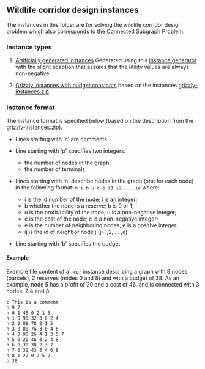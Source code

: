 ## Wildlife corridor design instances

The instances in this folder are for solving the wildlife corridor design problem which
also corresponds to the Connected Subgraph Problem.

### Instance types

1. [Artificially generated instances](artificial/) 
  Generated using this [instance generator](http://computational-sustainability.cis.cornell.edu/Datasets/corGenerator.zip) 
  with the slight adaption that assures that the utility values are always non-negative.

2. [Grizzly instances with budget constants](grizzly/) based on the instances 
  [grizzly-instances.zip](http://computational-sustainability.cis.cornell.edu/Datasets/grizzly-instances.zip). 


### Instance format

The instance format is specified below (based on the description from the [grizzly-instances.zip](http://computational-sustainability.cis.cornell.edu/Datasets/grizzly-instances.zip)).


  - Lines starting with 'c' are comments
  - Line starting with 'p' specifies two integers: 
     - the number of nodes in the graph 
     - the number of terminals
  - Lines starting with 'n' describe nodes in the graph (one for each node) in the 
  following format: `n i b u c e i1 i2 ... ie` where:
  
    - i is the id number of the node; i is an integer;
    - b whether the node is a reserve; b is 0 or 1;
    - u is the profit/utility of the node; u is a non-negative integer;
    - c is the cost of the node; c is a non-negative integer;
    - e is the number of neighboring nodes; e is a positive integer;
    - ij is the id of neighbor node j (j=1,2, ... ,e)
  - Line starting with 'b' specifies the budget 

#### Example

Example file content of a `.cor` instance describing a graph with 9 nodes (parcels), 
2 reserves (nodes 0 and 8) and with a budget of 38. As an example, node 5 has a 
profit of 20 and a cost of 46, and is connected with 3 nodes: 2,4 and 8. 

``` 
c This is a comment
p 9 2
n 0 1 48 0 2 1 3
n 1 0 90 32 3 0 2 4
n 2 0 88 78 2 1 5
n 3 0 80 76 3 0 4 6
n 4 0 90 26 4 1 3 5 7
n 5 0 20 46 3 2 4 8
n 6 0 30 38 2 3 7
n 7 0 32 43 3 4 6 8
n 8 1 27 0 2 5 7
b 38
```

